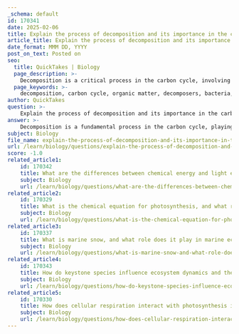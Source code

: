 ```yaml
---
_schema: default
id: 170341
date: 2025-02-06
title: Explain the process of decomposition and its importance in the carbon cycle.
article_title: Explain the process of decomposition and its importance in the carbon cycle.
date_format: MMM DD, YYYY
post_on_text: Posted on
seo:
  title: QuickTakes | Biology
  page_description: >-
    Decomposition is a critical process in the carbon cycle, involving the breakdown of dead organic matter by decomposers. It plays a key role in recycling carbon and nutrients, enhancing soil health, and regulating atmospheric carbon levels, thus supporting ecosystem stability and integrity.
  page_keywords: >-
    decomposition, carbon cycle, organic matter, decomposers, bacteria, fungi, nutrient recycling, ecosystem health, carbon recycling, soil formation, atmospheric carbon levels, ecosystem dynamics, biodiversity, climate stability
author: QuickTakes
question: >-
    Explain the process of decomposition and its importance in the carbon cycle.
answer: >-
    Decomposition is a fundamental process in the carbon cycle, playing a crucial role in recycling carbon and nutrients within ecosystems. Here’s a detailed explanation of the process and its importance:\n\n### The Process of Decomposition\n\nDecomposition is the breakdown of dead organic matter, primarily carried out by decomposers such as bacteria, fungi, and other microorganisms. When organisms die, their biomass, which contains organic carbon, becomes available for these decomposers. The process can be summarized in the following steps:\n\n1. **Breakdown of Organic Matter**: Decomposers metabolize complex organic compounds found in dead organisms, breaking them down into simpler substances. This process involves the use of enzymes that facilitate the degradation of proteins, carbohydrates, and lipids.\n\n2. **Release of Carbon**: As decomposers break down organic matter, carbon is released back into the environment. This carbon can be emitted in the form of carbon dioxide (CO₂) during aerobic decomposition or methane (CH₄) during anaerobic decomposition, depending on the availability of oxygen.\n\n3. **Nutrient Recycling**: Along with carbon, decomposition releases essential nutrients such as nitrogen, phosphorus, and potassium back into the soil. This nutrient cycling is vital for maintaining soil fertility and supporting plant growth.\n\n### Importance of Decomposition in the Carbon Cycle\n\n1. **Carbon Recycling**: Decomposition is essential for recycling carbon within ecosystems. The carbon released during decomposition can be reabsorbed by plants through photosynthesis, where it is converted into glucose and other organic compounds. This process ensures a continuous flow of carbon through the ecosystem.\n\n2. **Ecosystem Health**: Decomposition contributes to the overall health of ecosystems. By breaking down dead organic matter, decomposers prevent the accumulation of waste, which can lead to disease and disrupt energy flow. Healthy decomposition processes support biodiversity and the stability of food webs.\n\n3. **Soil Formation and Health**: The activity of decomposers enhances soil structure and fertility. As they break down organic matter, they contribute to the formation of humus, which improves soil quality and provides a conducive environment for plant roots and other soil organisms.\n\n4. **Regulation of Atmospheric Carbon Levels**: The carbon released during decomposition plays a significant role in regulating atmospheric CO₂ levels. This natural process helps maintain the carbon balance in the atmosphere, which is critical for climate stability.\n\n5. **Impact on Ecosystem Dynamics**: Different ecosystems exhibit varying rates of decomposition influenced by factors such as temperature, moisture, and biodiversity. For instance, tropical rainforests have high decomposition rates due to warm and moist conditions, while arid environments experience slower decomposition. Understanding these dynamics is crucial for assessing ecosystem health and resilience.\n\nIn summary, decomposition is a vital process in the carbon cycle that not only recycles carbon and nutrients but also supports ecosystem health and stability. It ensures that carbon is continuously cycled through the environment, making it available for new life and maintaining the balance of carbon in the atmosphere.
subject: Biology
file_name: explain-the-process-of-decomposition-and-its-importance-in-the-carbon-cycle.md
url: /learn/biology/questions/explain-the-process-of-decomposition-and-its-importance-in-the-carbon-cycle
score: -1.0
related_article1:
    id: 170342
    title: What are the differences between chemical energy and light energy in ecosystems, and how are they converted?
    subject: Biology
    url: /learn/biology/questions/what-are-the-differences-between-chemical-energy-and-light-energy-in-ecosystems-and-how-are-they-converted
related_article2:
    id: 170329
    title: What is the chemical equation for photosynthesis, and what role does chlorophyll play in this process?
    subject: Biology
    url: /learn/biology/questions/what-is-the-chemical-equation-for-photosynthesis-and-what-role-does-chlorophyll-play-in-this-process
related_article3:
    id: 170337
    title: What is marine snow, and what role does it play in marine ecosystems and the carbon cycle?
    subject: Biology
    url: /learn/biology/questions/what-is-marine-snow-and-what-role-does-it-play-in-marine-ecosystems-and-the-carbon-cycle
related_article4:
    id: 170343
    title: How do keystone species influence ecosystem dynamics and the carbon cycle?
    subject: Biology
    url: /learn/biology/questions/how-do-keystone-species-influence-ecosystem-dynamics-and-the-carbon-cycle
related_article5:
    id: 170330
    title: How does cellular respiration interact with photosynthesis in the carbon cycle?
    subject: Biology
    url: /learn/biology/questions/how-does-cellular-respiration-interact-with-photosynthesis-in-the-carbon-cycle
---
```


&nbsp;